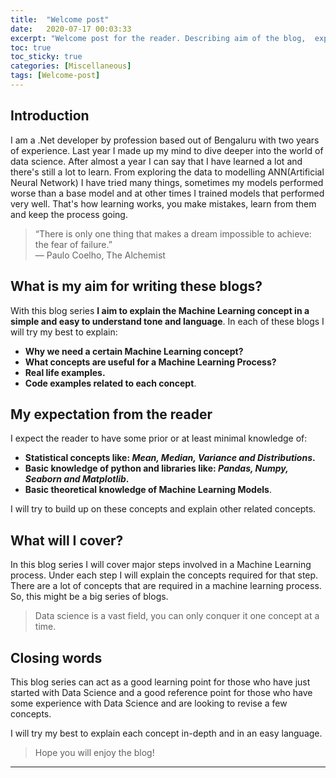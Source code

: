 ```yaml
---
title:  "Welcome post"
date:   2020-07-17 00:03:33
excerpt: "Welcome post for the reader. Describing aim of the blog,  expectation from reader and concepts I will cover."
toc: true
toc_sticky: true
categories: [Miscellaneous]
tags: [Welcome-post]
---
```


## Introduction
I am a .Net developer by profession based out of Bengaluru with two years of experience. Last year I made up my mind to dive deeper into the world of data science. After almost a year I can say that I have learned a lot and there's still a lot to learn. From exploring the data to modelling ANN(Artificial Neural Network) I have tried many things, sometimes my models performed worse than a base model and at other times I trained models that performed very well. That's how learning works, you make mistakes, learn from them and keep the process going.

> “There is only one thing that makes a dream impossible to achieve: the fear of failure.”  
>― Paulo Coelho, The Alchemist 

## What is my aim for writing these blogs?

With this blog series **I aim to explain the Machine Learning concept in a simple and easy to understand tone and language**. In each of these blogs I will try my best to explain:
 - **Why we need a certain Machine Learning concept?**
 - **What concepts are useful for a Machine Learning Process?**
 - **Real life examples.**
 - **Code examples related to each concept**.
 
## My expectation from the reader

 I expect the reader to have some prior or at least minimal knowledge of:
 - **Statistical concepts like: _Mean, Median, Variance and Distributions_.**
 - **Basic knowledge of python and libraries like: _Pandas, Numpy, Seaborn and Matplotlib_.**
 - **Basic theoretical knowledge of Machine Learning Models**.  

I will try to build up on these concepts and explain other related concepts.  

## What will I cover?

In this blog series I will cover major steps involved in a Machine Learning process. Under each step I will explain the concepts required for that step. There are a lot of concepts that are required in a machine learning process. So, this might be a big series of blogs.  

> Data science is a vast field, you can only conquer it one concept at a time.

## Closing words
This blog series can act as a good learning point for those who have just started with Data Science and a good reference point for those who have some experience with Data Science and are looking to revise a few concepts.

I will try my best to explain each concept in-depth and in an easy language.

> Hope you will enjoy the blog!

***
